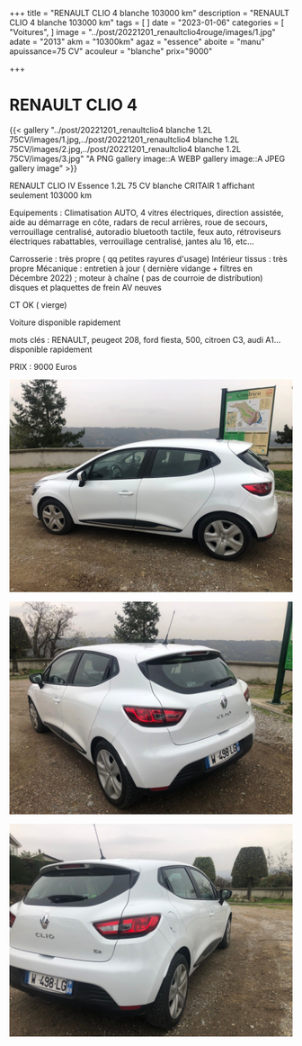 +++
title = "RENAULT CLIO 4 blanche 103000 km"
description = "RENAULT CLIO 4 blanche 103000 km"
tags = [
]
date = "2023-01-06"
categories = [
    "Voitures",
]
image = "../post/20221201_renaultclio4rouge/images/1.jpg"
adate = "2013"
akm = "10300km"
agaz = "essence"
aboite = "manu"
apuissance=75 CV"
acouleur = "blanche"
prix="9000"

+++

# RENAULT CLIO 4

{{< gallery "../post/20221201_renaultclio4 blanche 1.2L 75CV/images/1.jpg,../post/20221201_renaultclio4 blanche 1.2L 75CV/images/2.jpg,../post/20221201_renaultclio4 blanche 1.2L 75CV/images/3.jpg" "A PNG gallery image::A WEBP gallery image::A JPEG gallery image" >}}


RENAULT CLIO IV Essence 1.2L 75 CV blanche  CRITAIR 1 affichant seulement 103000 km

Equipements :
Climatisation AUTO, 4 vitres électriques, direction assistée, aide au démarrage en côte, radars de recul arrières, roue de secours, verrouillage centralisé, autoradio bluetooth tactile, feux auto, rétroviseurs électriques rabattables, verrouillage centralisé, jantes alu 16, etc...

Carrosserie : très propre ( qq petites rayures d'usage)
Intérieur tissus : très propre
Mécanique : entretien à jour ( dernière vidange + filtres en Décembre 2022) ; moteur à chaîne ( pas de courroie de distribution)
disques et plaquettes de frein AV neuves

CT OK ( vierge)

Voiture disponible rapidement

mots clés : RENAULT, peugeot 208, ford fiesta, 500, citroen C3, audi A1...
disponible rapidement

PRIX : 9000 Euros


<!-- more -->


![](images/1.jpg)

![](images/2.jpg)

![](images/3.jpg)

